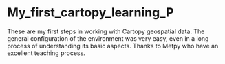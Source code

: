 # My_first_cartopy_learning_P
These are my first steps in working with Cartopy geospatial data. The general configuration of the environment was very easy, even in a long process of understanding its basic aspects. Thanks to Metpy who have an excellent teaching process.

